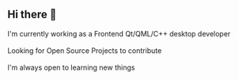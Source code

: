 ## Hi there 👋
I'm currently working as a Frontend Qt/QML/C++ desktop developer</br>
</br>
Looking for Open Source Projects to contribute </br>
</br>
I'm always open to learning new things

